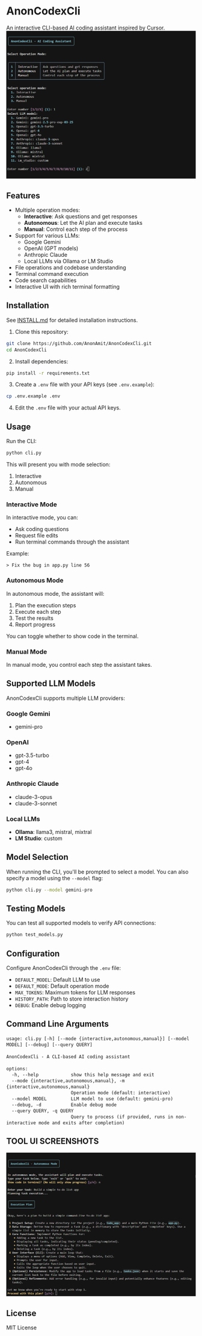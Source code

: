 # AnonCodexCli
An interactive CLI-based AI coding assistant inspired by Cursor.
![AnonCodexCLI Screenshot](https://github.com/AnonAmit/AnonCodexCLI/blob/main/image/UI.png)

## Features

- Multiple operation modes:
  - **Interactive**: Ask questions and get responses
  - **Autonomous**: Let the AI plan and execute tasks
  - **Manual**: Control each step of the process
- Support for various LLMs:
  - Google Gemini
  - OpenAI (GPT models)
  - Anthropic Claude
  - Local LLMs via Ollama or LM Studio
- File operations and codebase understanding
- Terminal command execution
- Code search capabilities
- Interactive UI with rich terminal formatting

## Installation

See [INSTALL.md](INSTALL.md) for detailed installation instructions.

1. Clone this repository:
```bash
git clone https://github.com/AnonAmit/AnonCodexCli.git
cd AnonCodexCli
```

2. Install dependencies:
```bash
pip install -r requirements.txt
```

3. Create a `.env` file with your API keys (see `.env.example`):
```bash
cp .env.example .env
```

4. Edit the `.env` file with your actual API keys.

## Usage

Run the CLI:

```bash
python cli.py
```

This will present you with mode selection:
1. Interactive
2. Autonomous
3. Manual

### Interactive Mode

In interactive mode, you can:
- Ask coding questions
- Request file edits
- Run terminal commands through the assistant

Example:
```
> Fix the bug in app.py line 56
```

### Autonomous Mode

In autonomous mode, the assistant will:
1. Plan the execution steps
2. Execute each step
3. Test the results
4. Report progress

You can toggle whether to show code in the terminal.

### Manual Mode

In manual mode, you control each step the assistant takes.

## Supported LLM Models

AnonCodexCli supports multiple LLM providers:

### Google Gemini
- gemini-pro

### OpenAI
- gpt-3.5-turbo
- gpt-4
- gpt-4o

### Anthropic Claude
- claude-3-opus
- claude-3-sonnet

### Local LLMs
- **Ollama**: llama3, mistral, mixtral
- **LM Studio**: custom

## Model Selection

When running the CLI, you'll be prompted to select a model. You can also specify a model using the `--model` flag:

```bash
python cli.py --model gemini-pro
```

## Testing Models

You can test all supported models to verify API connections:

```bash
python test_models.py
```

## Configuration

Configure AnonCodexCli through the `.env` file:

- `DEFAULT_MODEL`: Default LLM to use
- `DEFAULT_MODE`: Default operation mode
- `MAX_TOKENS`: Maximum tokens for LLM responses
- `HISTORY_PATH`: Path to store interaction history
- `DEBUG`: Enable debug logging

## Command Line Arguments

```
usage: cli.py [-h] [--mode {interactive,autonomous,manual}] [--model MODEL] [--debug] [--query QUERY]

AnonCodexCli - A CLI-based AI coding assistant

options:
  -h, --help            show this help message and exit
  --mode {interactive,autonomous,manual}, -m {interactive,autonomous,manual}
                        Operation mode (default: interactive)
  --model MODEL         LLM model to use (default: gemini-pro)
  --debug, -d           Enable debug mode
  --query QUERY, -q QUERY
                        Query to process (if provided, runs in non-interactive mode and exits after completion)
```

## TOOL UI SCREENSHOTS
![Execution](https://github.com/AnonAmit/AnonCodexCLI/blob/main/image/Build_execution.png)
## License

MIT License 
